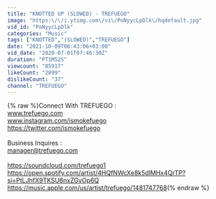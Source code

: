 ```yaml
---
title: "KNOTTED UP (SLOWED) - TREFUEGO"
image: "https:\/\/i.ytimg.com\/vi\/PoNyycLpDlk\/hqdefault.jpg"
vid_id: "PoNyycLpDlk"
categories: "Music"
tags: ["KNOTTED","(SLOWED)","TREFUEGO"]
date: "2021-10-09T08:43:06+03:00"
vid_date: "2020-07-01T07:46:30Z"
duration: "PT1M52S"
viewcount: "85917"
likeCount: "2899"
dislikeCount: "37"
channel: "TREFUEGO"
---
```

{% raw %}Connect With TREFUEGO :<br />www.trefuego.com<br />www.instagram.com/ismokefuego<br /><a rel="nofollow" target="blank" href="https://twitter.com/ismokefuego">https://twitter.com/ismokefuego</a><br /><br />Business Inquires :<br />manager@trefuego.com<br /><br /><a rel="nofollow" target="blank" href="https://soundcloud.com/trefuego1">https://soundcloud.com/trefuego1</a><br /><a rel="nofollow" target="blank" href="https://open.spotify.com/artist/4HQfNWcXe8k5dlMHx4QrTP?si=PtLJhfX9TKSU6nxZGvOp6Q">https://open.spotify.com/artist/4HQfNWcXe8k5dlMHx4QrTP?si=PtLJhfX9TKSU6nxZGvOp6Q</a><br /><a rel="nofollow" target="blank" href="https://music.apple.com/us/artist/trefuego/1481747768">https://music.apple.com/us/artist/trefuego/1481747768</a>{% endraw %}
